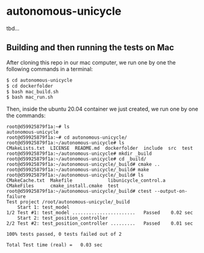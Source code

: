 # autonomous-unicycle

tbd...


## Building and then running the tests on Mac

After cloning this repo in our mac computer, we run one by one the following commands in a terminal:

```bash
$ cd autonomous-unicycle
$ cd dockerfolder
$ bash mac_build.sh
$ bash mac_run.sh
```

Then, inside the ubuntu 20.04 container we just created, we run one by one the commands:

```console
root@d59925879f1a:~# ls
autonomous-unicycle
root@d59925879f1a:~# cd autonomous-unicycle/
root@d59925879f1a:~/autonomous-unicycle# ls
CMakeLists.txt  LICENSE  README.md  dockerfolder  include  src  test
root@d59925879f1a:~/autonomous-unicycle# mkdir _build
root@d59925879f1a:~/autonomous-unicycle# cd _build/
root@d59925879f1a:~/autonomous-unicycle/_build# cmake ..
root@d59925879f1a:~/autonomous-unicycle/_build# make 
root@d59925879f1a:~/autonomous-unicycle/_build# ls
CMakeCache.txt  Makefile             libunicycle_control.a
CMakeFiles      cmake_install.cmake  test
root@d59925879f1a:~/autonomous-unicycle/_build# ctest --output-on-failure
Test project /root/autonomous-unicycle/_build
    Start 1: test_model
1/2 Test #1: test_model .......................   Passed    0.02 sec
    Start 2: test_position_controller
2/2 Test #2: test_position_controller .........   Passed    0.01 sec

100% tests passed, 0 tests failed out of 2

Total Test time (real) =   0.03 sec
```